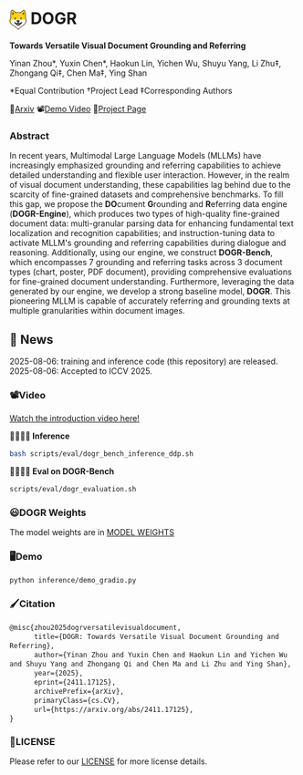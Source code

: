 

# <img src="./doge.png" alt="Logo" width="30" style="vertical-align: middle;">   DOGR


**Towards Versatile Visual Document Grounding and Referring**

Yinan Zhou*, Yuxin Chen*, Haokun Lin, Yichen Wu, Shuyu Yang, Li Zhu‡, Zhongang Qi‡, Chen Ma‡, Ying Shan

*Equal Contribution †Project Lead ‡Corresponding Authors 

📖<a href="https://arxiv.org/pdf/2411.17125">Arxiv</a>
📽️<a href="https://www.youtube.com/watch?v=gfhF3oYH178&feature=youtu.be">Demo Video</a>
🐶<a href='https://zyinan99.github.io/'>Project Page</a> &nbsp;
 
 ### Abstract 
 In recent years, Multimodal Large Language Models (MLLMs) have increasingly emphasized grounding and referring capabilities to achieve detailed understanding and flexible user interaction. However, in the realm of visual document understanding, these capabilities lag behind due to the scarcity of fine-grained datasets and comprehensive benchmarks. To fill this gap, we propose the **DO**cument **G**rounding and **R**eferring data engine (**DOGR-Engine**), which produces two types of high-quality fine-grained document data: multi-granular parsing data for enhancing fundamental text localization and recognition capabilities; and instruction-tuning data to activate MLLM's grounding and referring capabilities during dialogue and reasoning. Additionally, using our engine, we construct **DOGR-Bench**, which encompasses 7 grounding and referring tasks across 3 document types (chart, poster, PDF document), providing comprehensive evaluations for fine-grained document understanding. Furthermore, leveraging the data generated by our engine, we develop a strong baseline model, **DOGR**. This pioneering MLLM is capable of accurately referring and grounding texts at multiple granularities within document images.


## 📢 News
2025-08-06: training and inference code (this repository) are released.<br>
2025-08-06: Accepted to ICCV 2025. <br>



 ### 📽️Video
[Watch the introduction video here!](https://www.youtube.com/watch?v=gfhF3oYH178&feature=youtu.be) 

**🏃🏻‍♂️‍➡️ Inference**
```bash
bash scripts/eval/dogr_bench_inference_ddp.sh
``` 
**🏃🏻‍♂️‍➡️ Eval on DOGR-Bench**
```bash
scripts/eval/dogr_evaluation.sh
``` 

### 😃DOGR Weights
The model weights are in [MODEL WEIGHTS](https://huggingface.co/tencent/DOGR)

 ### 🖥️Demo
```bash
python inference/demo_gradio.py
```

### 🖌️Citation

```
@misc{zhou2025dogrversatilevisualdocument,
      title={DOGR: Towards Versatile Visual Document Grounding and Referring}, 
      author={Yinan Zhou and Yuxin Chen and Haokun Lin and Yichen Wu and Shuyu Yang and Zhongang Qi and Chen Ma and Li Zhu and Ying Shan},
      year={2025},
      eprint={2411.17125},
      archivePrefix={arXiv},
      primaryClass={cs.CV},
      url={https://arxiv.org/abs/2411.17125}, 
}
```
### 📑LICENSE
Please refer to our [LICENSE](https://github.com/Tencent/DOGR/blob/master/LICENSE) for more license details.
